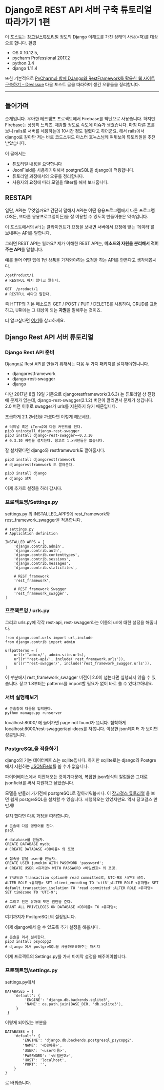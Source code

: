 # Django로 REST API 서버 구축 튜토리얼 따라가기 1편
이 포스트는 [장고걸스튜토리얼](https://tutorial.djangogirls.org/ko/) 정도의 Django 이해도를 가진 상태의 사람(=저)를 대상으로 합니다. 
환경
* OS X 10.12.5,
* pycharm Professional 2017.2 
* python 3.4
* django 1.11.4 

또한 기본적으로 [PyCharm과 함께 DJango와 RestFramework를 활용한 웹 사이트 구축하기 – DevIssue](https://devissue.wordpress.com/2015/02/01/pycharm%EA%B3%BC-%ED%95%A8%EA%BB%98-django%EC%99%80-restframework%EB%A5%BC-%ED%99%9C%EC%9A%A9%ED%95%9C-%EC%9B%B9-%EC%82%AC%EC%9D%B4%ED%8A%B8-%EA%B5%AC%EC%B6%95%ED%95%98%EA%B8%B0/) 다음 포스트 글을 따라하며 생긴 오류들을 정리합니다.
- - - -


## 들어가며 
준개입니다. 
우아한 테크캠프 프로젝트에서 Firebase를 백단으로 사용습니다.
하지만 Firebase는 상당히 느리죠. 체감할 정도로 속도에 이슈가 생겼습니다.
마침 다른 조를 보니 rails로 서버를 세팅하는데 10시간 정도 걸렸다고 하더군요.
해서 rails에서 django로 갈아탄 저는 
바로 코드스쿼드 마스터 호눅스님께 여쭤보아 튜토리얼을 추천받았습니다. 

이 글에서는 
* 튜토리얼 내용을 요약합니다
* JsonField를 사용하기위해서 postgreSQL을 django에 적용합니다.
* 튜토리얼 과정에서의 오류를 정리합니다.
* 사용자의 요청에 따라 모델을 filter를 해서 보내줍니다.

##  RESTAPI
일단, API는 무엇일까요?
간단히 말해서 API는 어떤 응용프로그램에서 다른 프로그램(OS든, 또다른 응용프로그램이든)을 잘 이용할 수 있도록 만들어놓은 약속입니다. 

이 포스트에서의 `API`는 클라이언트가 요청을 보내면 서버에서 요청에 맞는 ‘데이터’를 보내주는 API를 말합니다.

그러면 REST API는 뭘까요?
제가 이해한 REST API는, **메소드와 자원을 분리해서 적어주는 API**를 말합니다.

예를 들어 어떤 앱에 1번 상품을 가져와야하는 요청을 하는  API를 만든다고 생각해봅시다. 
```
/getProduct/1 
# RESTFUL 하지 않다고 말한다.

GET  /product/1
# RESTFUL 하다고 말한다.
```

즉 HTTP의 기본 메소드인 GET / POST / PUT / DELETE를  사용하여, 
CRUD를 표현하고, URI에는 그 대상이 되는 **자원**을 말해주는 것이죠. 

더 알고싶다면 [여기](http://meetup.toast.com/posts/92)를 참고하세요.


## Django Rest API 서버 튜토리얼  

### Django Rest API 준비 
Django로 Rest API를 만들기 위해서는 다음 두 가지 패키지를 설치해야합니니다.

* djangorestframework
* django-rest-swagger
* django 

다만 2017년 8월 19일 기준으로 
djangorestframework(3.6.3) 는 튜토리얼 상 진행에 문제가 없는데, 
django-rest-swagger(2.1.2) 버전이 깔리면서 문제가 생깁니다. 
2.0 버전 이후로 swagger가 urls를 지원하지 않기 때문입니다. 

조급하게 2.1.2버전을 까셨다면 이렇게 해보세요.

```
# 터미널 혹은 iTerm2에 다음 커맨드를 친다.
pip3 uninstall django-rest-swagger
pip3 install django-rest-swagger==0.3.10
# 0.3.10 버전을 설치한다. 참고로 1.x버전들은 없습니다. 
```

잘 설치됐다면 django와 restframework도 깔아줍시다.

```
pip3 install djangorestframework
# djangorestframework 도 깔아준다. 

pip3 install django
# django 설치 
```

이제 추가로 설정을 하러 갑시다. 

### 프로젝트명/Settings.py

settings.py 의 INSTALLED_APPS에 rest_framework와 rest_framework_swagger을 적용합니다. 

```
# settings.py
# Application definition

INSTALLED_APPS = [
    'django.contrib.admin',
    'django.contrib.auth',
    'django.contrib.contenttypes',
    'django.contrib.sessions',
    'django.contrib.messages',
    'django.contrib.staticfiles',

    # REST framework
    'rest_framework',

    # REST framework Swagger
    'rest_framework_swagger',
]
```


### 프로젝트명 / urls.py
그리고 urls.py에 각각 rest-api, rest-swagger라는 이름의 url에 대한 설정을 해줍니다.

```
from django.conf.urls import url,include
from django.contrib import admin

urlpatterns = [
    url(r'^admin/', admin.site.urls),
    url(r'^rest-api/', include('rest_framework.urls')),
    url(r'^rest-swagger/', include('rest_framework_swagger.urls')),
]
```

이 부분에서 rest_framework_swagger 버전이 2.0이 넘는다면 실행되지 않을 수 있습니다.
장고 1.8부터는 patterns를  import할 필요가 없이 바로 쓸 수 있다고하네요. 

### 서버 실행해보기 

```
# 콘솔창에 다음을 입력한다.
python manage.py runserver
```

localhost:8000/ 에 들어가면 page not found가 뜹니다. 
침착하게 localhost:8000/rest-swagger/api-docs를 쳐봅니다. 
이상한 json데이터 가 보이면 성공입니다.

### PostgreSQL을 적용하기

django의 기본 데이터베이스는  sqllite입니다. 
하지만 sqllite로는 django와 Postgre에서 지원하는 [JSONField](https://docs.djangoproject.com/ko/1.11/ref/contrib/postgres/fields/)를 쓸 수가 없습니다.

파이어베이스에서 이전해오는 것이기때문에,
복잡한 json형식의 칼럼들은 그대로 jsonfield를 써서 지원하고 싶었습니다.

모델을 만들러 가기전에 postgreSQL로 갈아끼워봅시다. 
이 [장고걸스 튜토리얼](https://jinpark-dg.gitbooks.io/django-girls-extended-tutorial-korean/content/optional_postgresql_installation/index.html) 을 보면 쉽게 postgreSQL을 설치할 수 있습니다. 
시행착오는 있었지만요. 역시 장고걸스 만만세!

설치 했다면 다음 과정을 따라합니다.

```
# 콘솔에 다음 명령어를 친다. 
psql

# database를 만들자.
CREATE DATABASE mydb;
# CREATE DATABASE <DB이름> 의 포맷

# 접속을 맡을 user를 만들자.
CREATE USER junekim WITH PASSWORD 'password';
# CREATE USER <유저명> WITH PASSWORD <비밀번호> 의 포맷. 

# 인코딩과 Transaction option을 read committed로, UTC-9의 시간대 설정.
ALTER ROLE <유저명> SET client_encoding TO 'utf8';ALTER ROLE <유저명> SET default_transaction_isolation TO 'read committed';ALTER ROLE <유저명> SET timezone TO 'UTC-9';

# 그리고 만든 유저에 모든 권한을 준다. 
GRANT ALL PRIVILEGES ON DATABASE <DB이름> TO <유저명>;

```

여기까지가 PostgreSQL의 설정입니다. 

이제 django에서 쓸 수 있도록 추가 설정을 해봅시다 .

```
# 콘솔을 켜서 설치한다. 
pip3 install psycopg2
# django 에서 postgreSQL을 사용하도록해주는 패키지 
```

이제 프로젝트의 Settings.py를 가서 마지막 설정을 해주어야합니다.

### 프로젝트명/settings.py

settings.py에서 
```
DATABASES = {
    'default': {
         'ENGINE': 'django.db.backends.sqlite3',
         'NAME': os.path.join(BASE_DIR, 'db.sqlite3'),
     }
 }
```

이렇게 되어있는 부분을 

```
DATABASES = {
    'default': {
        'ENGINE': 'django.db.backends.postgresql_psycopg2',
        'NAME': '<DB이름>',
        'USER': '<user이름>',
        'PASSWORD': '<비밀번호>',
        'HOST': 'localhost',
        'PORT': '',
    }
}
```

로 바꿔줍니다. 


